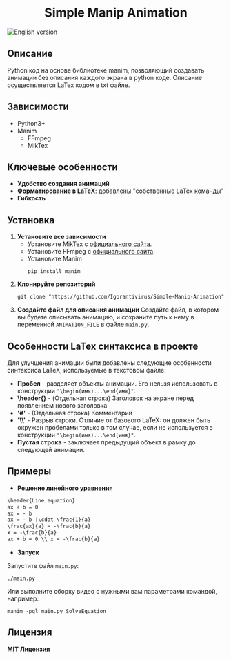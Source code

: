 <h1 align="center">Simple Manip Animation</h1>

[![English version](https://img.shields.io/badge/English%20version-blue)](README.md)

<h2>Описание</h2>

Python код на основе библиотеке manim, позволяющий создавать анимации без описания каждого экрана в python коде. Описание осуществляется LaTex кодом в txt файле.

<h2>Зависимости</h2>

* Python3+
* Manim
  * FFmpeg
  * MikTex


<h2>Ключевые особенности</h2>

* **Удобство создания анимаций**
* **Форматирование в LaTeX**: добавлены "собственные LaTex команды"
* **Гибкость**

<h2>Установка</h2>

1. **Установите все зависимости**
   * Установите MikTex с <a href="https://miktex.org/download">официального сайта</a>.
   * Установите FFmpeg с <a href="https://ffmpeg.org/download.html">официального сайта</a>.
   * Установите Manim
     ```ssh
     pip install manim
     ```
2. **Клонируйте репозиторий**
   ```shh
   git clone "https://github.com/Igorantivirus/Simple-Manip-Animation"
   ```
3. **Создайте файл для описания анимации**
   Создайте файл, в котором вы будете описывать анимацию, и сохраните путь к нему в переменной `ANIMATION_FILE` в файле `main.py`.

<h2>Особенности LaTex синтаксиса в проекте</h2>

Для улучшения анимации были добавлены следующие особенности синтаксиса LaTeX, используемые в текстовом файле:
* **Пробел** - разделяет объекты анимации. Его нельзя использовать в конструкции `"\begin(имя)...\end{имя}"`.
* **\header{}** - (Отдельная строка) Заголовок на экране перед появлением нового заголовка
* **'#'** - (Отдельная строка) Комментарий
* **'\\\\'** - Разрыв строки. Отличие от базового LaTeX: он должен быть окружен пробелами только в том случае, если не используется в конструкции `"\begin(имя)...\end{имя}"`.
* **Пустая строка** - заключает предыдущий объект в рамку до следующей анимации.

<h2>Примеры</h2>

* **Решение линейного уравнения**

``` txt
\header{Line equation}
ax + b = 0
ax = - b
ax = - b |\cdot \frac{1}{a}
\frac{ax}{a} = -\frac{b}{a}
x = -\frac{b}{a}
ax + b = 0 \\ x = -\frac{b}{a}

```

* **Запуск**

Запустите файл `main.py`:
```ssh
./main.py
```

Или выполните сборку видео с нужными вам параметрами командой, например:
```ssh
manim -pql main.py SolveEquation
```

<h2>Лицензия</h2>

**MIT Лицензия**
